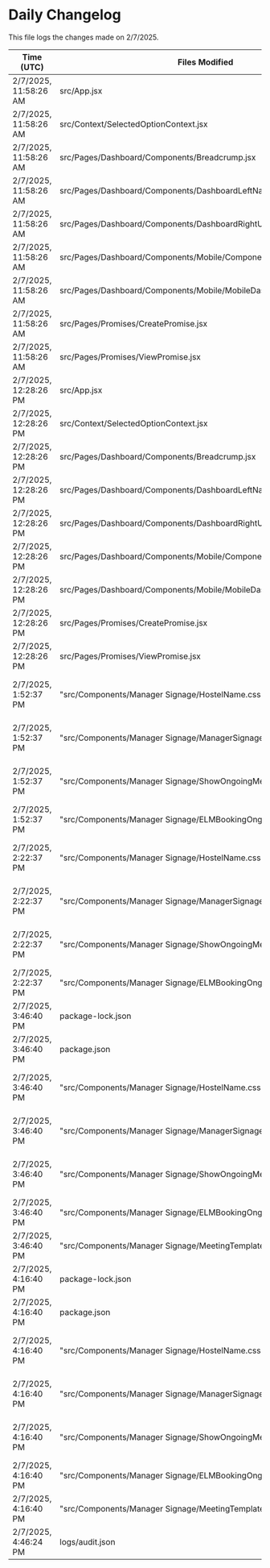 # Daily Changelog

This file logs the changes made on 2/7/2025.

| Time (UTC)             | Files Modified                    | Changes (Addition/Deletion) |
|------------------------|-----------------------------------|-----------------------------|
| 2/7/2025, 11:58:26 AM | src/App.jsx | 3 Additions & 3 Deletions |
| 2/7/2025, 11:58:26 AM | src/Context/SelectedOptionContext.jsx | 13 Additions & 7 Deletions |
| 2/7/2025, 11:58:26 AM | src/Pages/Dashboard/Components/Breadcrump.jsx | 2 Additions & 2 Deletions |
| 2/7/2025, 11:58:26 AM | src/Pages/Dashboard/Components/DashboardLeftNav.jsx | 2 Additions & 2 Deletions |
| 2/7/2025, 11:58:26 AM | src/Pages/Dashboard/Components/DashboardRightUI.jsx | 2 Additions & 2 Deletions |
| 2/7/2025, 11:58:26 AM | src/Pages/Dashboard/Components/Mobile/Components/MobileNavigator.jsx | 2 Additions & 2 Deletions |
| 2/7/2025, 11:58:26 AM | src/Pages/Dashboard/Components/Mobile/MobileDashboard.jsx | 2 Additions & 2 Deletions |
| 2/7/2025, 11:58:26 AM | src/Pages/Promises/CreatePromise.jsx | 2 Additions & 2 Deletions |
| 2/7/2025, 11:58:26 AM | src/Pages/Promises/ViewPromise.jsx | 43 Additions & 7 Deletions |
| 2/7/2025, 12:28:26 PM | src/App.jsx | 3 Additions & 3 Deletions|
| 2/7/2025, 12:28:26 PM | src/Context/SelectedOptionContext.jsx | 13 Additions & 7 Deletions|
| 2/7/2025, 12:28:26 PM | src/Pages/Dashboard/Components/Breadcrump.jsx | 2 Additions & 2 Deletions|
| 2/7/2025, 12:28:26 PM | src/Pages/Dashboard/Components/DashboardLeftNav.jsx | 2 Additions & 2 Deletions|
| 2/7/2025, 12:28:26 PM | src/Pages/Dashboard/Components/DashboardRightUI.jsx | 2 Additions & 2 Deletions|
| 2/7/2025, 12:28:26 PM | src/Pages/Dashboard/Components/Mobile/Components/MobileNavigator.jsx | 2 Additions & 2 Deletions|
| 2/7/2025, 12:28:26 PM | src/Pages/Dashboard/Components/Mobile/MobileDashboard.jsx | 2 Additions & 2 Deletions|
| 2/7/2025, 12:28:26 PM | src/Pages/Promises/CreatePromise.jsx | 2 Additions & 2 Deletions|
| 2/7/2025, 12:28:26 PM | src/Pages/Promises/ViewPromise.jsx | 43 Additions & 7 Deletions|
| 2/7/2025, 1:52:37 PM | "src/Components/Manager Signage/HostelName.css" | undefined Additions & undefined Deletions|
| 2/7/2025, 1:52:37 PM | "src/Components/Manager Signage/ManagerSignage.js" | undefined Additions & undefined Deletions|
| 2/7/2025, 1:52:37 PM | "src/Components/Manager Signage/ShowOngoingMeetingDetails.js" | undefined Additions & undefined Deletions|
| 2/7/2025, 1:52:37 PM | "src/Components/Manager Signage/ELMBookingOngoingMeeting.jsx" | 0 Additions & 0 Deletions|
| 2/7/2025, 2:22:37 PM | "src/Components/Manager Signage/HostelName.css" | undefined Additions & undefined Deletions|
| 2/7/2025, 2:22:37 PM | "src/Components/Manager Signage/ManagerSignage.js" | undefined Additions & undefined Deletions|
| 2/7/2025, 2:22:37 PM | "src/Components/Manager Signage/ShowOngoingMeetingDetails.js" | undefined Additions & undefined Deletions|
| 2/7/2025, 2:22:37 PM | "src/Components/Manager Signage/ELMBookingOngoingMeeting.jsx" | 0 Additions & 0 Deletions|
| 2/7/2025, 3:46:40 PM | package-lock.json | 10 Additions & 0 Deletions|
| 2/7/2025, 3:46:40 PM | package.json | 1 Additions & 0 Deletions|
| 2/7/2025, 3:46:40 PM | "src/Components/Manager Signage/HostelName.css" | undefined Additions & undefined Deletions|
| 2/7/2025, 3:46:40 PM | "src/Components/Manager Signage/ManagerSignage.js" | undefined Additions & undefined Deletions|
| 2/7/2025, 3:46:40 PM | "src/Components/Manager Signage/ShowOngoingMeetingDetails.js" | undefined Additions & undefined Deletions|
| 2/7/2025, 3:46:40 PM | "src/Components/Manager Signage/ELMBookingOngoingMeeting.jsx" | 0 Additions & 0 Deletions|
| 2/7/2025, 3:46:40 PM | "src/Components/Manager Signage/MeetingTemplate.jsx" | 0 Additions & 0 Deletions|
| 2/7/2025, 4:16:40 PM | package-lock.json | 10 Additions & 0 Deletions|
| 2/7/2025, 4:16:40 PM | package.json | 1 Additions & 0 Deletions|
| 2/7/2025, 4:16:40 PM | "src/Components/Manager Signage/HostelName.css" | undefined Additions & undefined Deletions|
| 2/7/2025, 4:16:40 PM | "src/Components/Manager Signage/ManagerSignage.js" | undefined Additions & undefined Deletions|
| 2/7/2025, 4:16:40 PM | "src/Components/Manager Signage/ShowOngoingMeetingDetails.js" | undefined Additions & undefined Deletions|
| 2/7/2025, 4:16:40 PM | "src/Components/Manager Signage/ELMBookingOngoingMeeting.jsx" | 0 Additions & 0 Deletions|
| 2/7/2025, 4:16:40 PM | "src/Components/Manager Signage/MeetingTemplate.jsx" | 0 Additions & 0 Deletions|
| 2/7/2025, 4:46:24 PM | logs/audit.json | 5 Additions & 5 Deletions|
